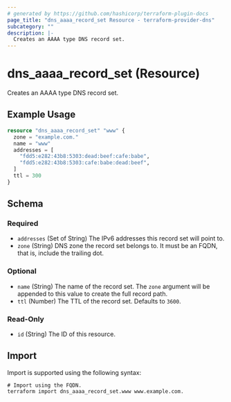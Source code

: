 ```yaml
---
# generated by https://github.com/hashicorp/terraform-plugin-docs
page_title: "dns_aaaa_record_set Resource - terraform-provider-dns"
subcategory: ""
description: |-
  Creates an AAAA type DNS record set.
---
```


# dns_aaaa_record_set (Resource)

Creates an AAAA type DNS record set.

## Example Usage

```terraform
resource "dns_aaaa_record_set" "www" {
  zone = "example.com."
  name = "www"
  addresses = [
    "fdd5:e282:43b8:5303:dead:beef:cafe:babe",
    "fdd5:e282:43b8:5303:cafe:babe:dead:beef",
  ]
  ttl = 300
}
```

<!-- schema generated by tfplugindocs -->
## Schema

### Required

- `addresses` (Set of String) The IPv6 addresses this record set will point to.
- `zone` (String) DNS zone the record set belongs to. It must be an FQDN, that is, include the trailing dot.

### Optional

- `name` (String) The name of the record set. The `zone` argument will be appended to this value to create the full record path.
- `ttl` (Number) The TTL of the record set. Defaults to `3600`.

### Read-Only

- `id` (String) The ID of this resource.

## Import

Import is supported using the following syntax:

```shell
# Import using the FQDN.
terraform import dns_aaaa_record_set.www www.example.com.
```
